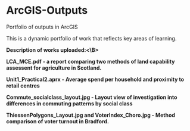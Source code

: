 # ArcGIS-Outputs
Portfolio of outputs in ArcGIS

This is a dynamic portfolio of work that reflects key areas of learning. 

<B>Description of works uploaded:<\B>

LCA_MCE.pdf - a report comparing two methods of land capability assessent for agriculture in Scotland.

Unit1_Practical2.aprx - Average spend per household and proximity to retail centres

Commute_socialclass_layout.jpg - Layout view of investigation into differences in commuting patterns by social class

ThiessenPolygons_Layout.jpg and VoterIndex_Choro.jpg - Method comparison of voter turnout in Bradford.

